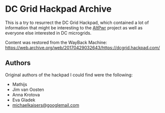 # DC Grid Hackpad Archive
This is a try to resurrect the DC Grid Hackpad, which contained a lot of information that might be interesting to the [AltPwr](http://altpwr.net) project as well as everyone else interested in DC microgrids.

Content was restored from the WayBack Machine: https://web.archive.org/web/20170429032643/https://dcgrid.hackpad.com/

## Authors
Original authors of the hackpad I could find were the following:
* Mathijs
* Jim van Oosten
* Anna Krotova
* Eva Gladek
* michaelkaisers@googlemail.com
